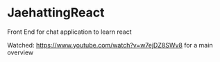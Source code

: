 # JaehattingReact
Front End for chat application to learn react

Watched: https://www.youtube.com/watch?v=w7ejDZ8SWv8 for a main overview
